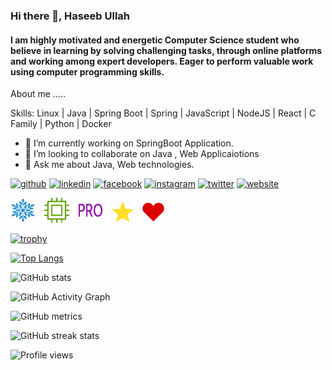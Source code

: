 ### Hi there 👋, Haseeb Ullah
#### I am highly motivated and energetic Computer Science student who believe in learning by solving challenging tasks, through online platforms and working among expert developers. Eager to perform valuable work using computer programming skills.


About me ..... 

Skills: Linux | Java | Spring Boot | Spring | JavaScript | NodeJS | React | C Family | Python | Docker


- 🔭 I’m currently working on SpringBoot Application. 
- 👯 I’m looking to collaborate on Java , Web Applicaiotions  
- 💬 Ask me about Java, Web technologies.  


[<img src='https://cdn.jsdelivr.net/npm/simple-icons@3.0.1/icons/github.svg' alt='github' height='40'>](https://github.com/HaseebUllahAbbasi)  [<img src='https://cdn.jsdelivr.net/npm/simple-icons@3.0.1/icons/linkedin.svg' alt='linkedin' height='40'>](https://www.linkedin.com/in/.../)  [<img src='https://cdn.jsdelivr.net/npm/simple-icons@3.0.1/icons/facebook.svg' alt='facebook' height='40'>](https://www.facebook.com/...)  [<img src='https://cdn.jsdelivr.net/npm/simple-icons@3.0.1/icons/instagram.svg' alt='instagram' height='40'>](https://www.instagram.com/.../)  [<img src='https://cdn.jsdelivr.net/npm/simple-icons@3.0.1/icons/twitter.svg' alt='twitter' height='40'>](https://twitter.com/...)  [<img src='https://cdn.jsdelivr.net/npm/simple-icons@3.0.1/icons/icloud.svg' alt='website' height='40'>](...)  

<a href='https://archiveprogram.github.com/'><img src='https://raw.githubusercontent.com/acervenky/animated-github-badges/master/assets/acbadge.gif' width='40' height='40'></a> <a href='https://docs.github.com/en/developers'><img src='https://raw.githubusercontent.com/acervenky/animated-github-badges/master/assets/devbadge.gif' width='40' height='40'></a> <a href='https://github.com/pricing'><img src='https://raw.githubusercontent.com/acervenky/animated-github-badges/master/assets/pro.gif' width='40' height='40'></a> <a href='https://stars.github.com/'><img src='https://raw.githubusercontent.com/acervenky/animated-github-badges/master/assets/starbadge.gif' width='35' height='35'></a> <a href='https://docs.github.com/en/github/supporting-the-open-source-community-with-github-sponsors'><img src='https://raw.githubusercontent.com/acervenky/animated-github-badges/master/assets/sponsorbadge.gif' width='35' height='35'></a> 

[![trophy](https://github-profile-trophy.vercel.app/?username=HaseebUllahAbbasi)](https://github.com/ryo-ma/github-profile-trophy)

[![Top Langs](https://github-readme-stats.vercel.app/api/top-langs/?username=HaseebUllahAbbasi)](https://github.com/anuraghazra/github-readme-stats)

![GitHub stats](https://github-readme-stats.vercel.app/api?username=HaseebUllahAbbasi&show_icons=true&theme=dark)  

![GitHub Activity Graph](https://activity-graph.herokuapp.com/graph?username=HaseebUllahAbbasi)  

![GitHub metrics](https://metrics.lecoq.io/HaseebUllahAbbasi)  

![GitHub streak stats](https://github-readme-streak-stats.herokuapp.com/?user=HaseebUllahAbbasi)  

![Profile views](https://gpvc.arturio.dev/HaseebUllahAbbasi)  
